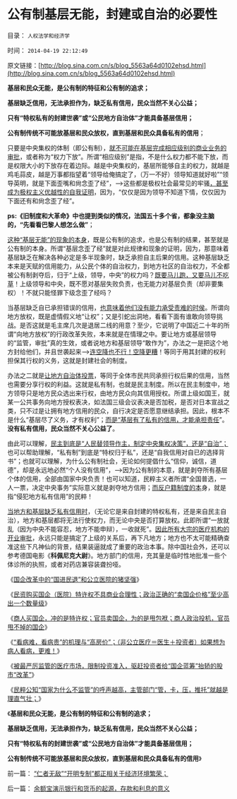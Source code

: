 # 公有制基层无能，封建或自治的必要性

目录： `人权法学和经济学` 

时间： `2014-04-19 22:12:49` 

原文链接：[http://blog.sina.com.cn/s/blog_5563a64d0102ehsd.html](http://blog.sina.com.cn/s/blog_5563a64d0102ehsd.html)

**基层和民众无能，是公有制的特征和公有制的追求；**

**基层缺乏信用，无法承担作为，缺乏私有信用，民众当然不关心公益；**

**只有“特权私有的封建世袭”或“公民地方自治体”才能具备基层信用；**

**公有制传统不可能放基层和民众放权，直到基层和民众具备私有的信用**；

只要是中央集权的体制（即公有制），[就不可能在基层完成相应级别的商业业务的审批](../../../2014/4/17/政府监管的宁左勿右的儿戏.md)，或者称为“权力下放”。所谓“相应级别”是指，不是什么权力都不能下放，而是权限大小的下放存在着边际。越是中央集权的，基层所能够自主的权力，就越是鸡毛蒜皮，越是万事都指望着“领导给俺搞定了，（万一不好）领导知道就好啦”“领导英明，就是下面歪嘴和尙念歪了经”，——>这些都是极权社会最常见的牢骚[，甚至成为极权主义优越性的自我证明](../../../2012/5/8/乌托邦的元首，形象总是无可奈何花落去.md)，因为，“仅仅是因为领导不知道下情，仅仅因为下面还有和尙念歪了经”。

**ps:《旧制度和大革命》中也提到类似的情况，法国五十多个省，都象没主脑的，“先看看巴黎人想怎么做”**；

[这种“基层无能”的现象的本身](../../../2014/2/21/为什么晚清社区自治，和民国联省自治，都注定不能成功？.md)，既是公有制的追求，也是公有制的结果，甚至就是公有制的本身。所谓“基层念歪了经”就是对此规律和现象的证明，因为，那意味着基层缺乏在解决各种必定是多半现象时，缺乏承担自主后果的信用。这种基层缺乏本来是天赋的信用能力，从公民个体的自治权力，到地方社区的自治权力，不全都被公有制剥夺后，归于“上级，领导，中央”的权力吗？[既要马儿跑，又要马儿不吃草](../../../2014/2/21/为什么晚清社区自治，和民国联省自治，都注定不能成功？.md)！上级领导和中央，既不愿对基层失败负责，也无能力对基层负责（却非要集权）！不就只能怪罪下级念歪了经吗？

当基层缺乏自已承担错误的信用，[也意味着他们没有能力承受责难的时侯](../../../2009/7/13/扩大基层自治权抑制地区分裂倾向.md)。所谓向地方放权，既是虚情假义地“让权”；又是引蛇出洞地，看看下面有谁敢向领导挑战。是否这就是毛主席几次是退居二线的用意？至少，它说明了中国近二十年的所谓“向地方放权”的行政改革失败，本来就是在情理之中。要让地方或基层领导的“监管，审批”真的生效，或者说地方和基层领导“敢作为”，办法之一是把这个地方封给他们，并且世袭起来——>[连空降也不行！空降更糟](../../../2010/12/14/采邑和皇权，阿克顿勋爵和国民主权原理.md)！等同于用其封建的权利担保其行权的义务，这就是封建社会的制度。

办法之二就是[让地方自治体投票](../../../2012/6/27/户籍制度让联邦自治政体天经地义.md)，等同于全体市民共同承担行权后果的信用，当然也需要分享行权的利益。这就是私有制，也就是民主制度。所以在民主制度中，地方领导只是地方民众选出来行权，由地方民众向其信用授权。所谓上级如国王，就某一公共事务向地方授权表决，如法国三级会议表决是否加税，是否对日本宣战之类，只不过是让拥有地方信用的民众，自行决定是否愿意继结承担。因此，根本不是什么“基层尽了义务，才有权利”；[而是“基层有了私有的信用，才能承担责任](../../../2012/2/27/越来越多人意识到“多数人的暴政”，中国民主越来越近了.md)”。**没有私有信用，民众当然不关心公益了**。

由此可以理解，[民主到底是“人民替领导作主，制定中央集权决策”，还是“自治”；](../../../2011/7/3/纳税人和应税人的区别及户籍制度.md)也可以帮助理解，“私有制”到底是“特权归于私”，还是“自我信用对自已的选择背书”；也就可以理解，为什么公有制社会，无论如何提倡什么“信仰，诚信，道德”，却是永远地必然“个人没有信用”，——>因为公有制的本意，就是剥夺所有基层个体的信用，全部由国家中央负责！也可以知道，民粹主义者所谓“全国普选，一人一票，决定中央事务”实际意义就是剥夺地方信用；[而反户籍制度的本](../../../2010/3/6/为户籍制度正名，是民主启蒙的关键一环.md)身，就是指“侵犯地方私有信用”的民粹！

[当地方和基层缺乏私有信用时](../../../2010/3/5/户籍制度即市政自治权是民主社会的基石.md)，（无论它是来自封建的特权私有，还是来自民主自治），地方和基层都将无法行使权力，而无论中央是否打算放权。此即所谓“一放就乱（因为中央不能容忍，地方不能申辩），一收就死”。[因此所有大宗的医疗机构的开业审批](../../../2014/4/16/被最严厉监管的医疗市场，减少了供应，推高了价格，恶化了质量.md)，永远只能是搞定了上级的关系后，再下凡地方；地方也不太可能精确查准这些下凡神仙的背景，结果装逼就成了重要的政治本事。除中国社会外，还可以参考德国电影《**科佩尼克大尉**》。地方部门的信用，充其量是临时性地批准一些个体诊所的执照，或者对药店兼容装聋扮哑。

《[国企改革中的“国进民退”和公立医院的猪坚强](../../../2014/4/12/国企改革中的“国进民退”和公立医院的猪坚强.md)》

《[民资购买国企（医院）特许权不具商业合理性；政治正确的“卖国企价格”至少高出一个数量级](../../../2014/4/13/民资购买国企（医院）特许权不具商业合理性.md)》

《[商人买国企，冲的是特许权；官员卖国企，为的是甩包袱；商人政治投机，官员甩不掉的国企](../../../2014/4/14/国企买卖中的领导，掮客，本善，寻租，和腐败.md)》

《[“看病难，看病贵”的机理与“高房价”；（非公立医疗＝医生＋投资者）如果想为病人看病，更难！](../../../2014/4/15/“看病难，看病贵”与“高房价”一样的机理.md)》

《[被最严厉监管的医疗市场，限制投资准入，驱赶投资者给“国企蓝筹”抬轿的股市“改革”](../../../2014/4/16/被最严厉监管的医疗市场，减少了供应，推高了价格，恶化了质量.md)》

《[民粹公知“国家为什么不监管”的呼声越高，主管部门“管，卡，压，推托”就越是理直气壮；](../../../2014/4/17/政府监管的宁左勿右的儿戏.md)》

《**基层和民众无能，是公有制的特征和公有制的追求；**

**基层缺乏信用，无法承担作为，缺乏私有信用，民众当然不关心公益；**

**只有“特权私有的封建世袭”或“公民地方自治体”才能具备基层信用；**

**公有制传统不可能放基层和民众放权，直到基层和民众具备私有的信用**》

前一篇： [“仁者无敌”“开明专制”都正相关于经济环境繁荣；](../../../2014/4/20/“仁者无敌”“开明专制”都正相关于经济环境繁荣；.md)

后一篇： [余额宝演示银行和货币的起源，存款和利息的意义](../../../2014/4/18/余额宝演示银行和货币的起源，存款和利息的意义.md)

